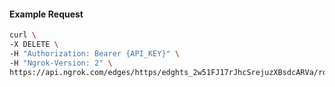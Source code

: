 <!-- Code generated for API Clients. DO NOT EDIT. -->

#### Example Request

```bash
curl \
-X DELETE \
-H "Authorization: Bearer {API_KEY}" \
-H "Ngrok-Version: 2" \
https://api.ngrok.com/edges/https/edghts_2w51FJ17rJhcSrejuzXBsdcARVa/routes/edghtsrt_2w51FJoBetTAYKAi0QyJfESozEB
```
